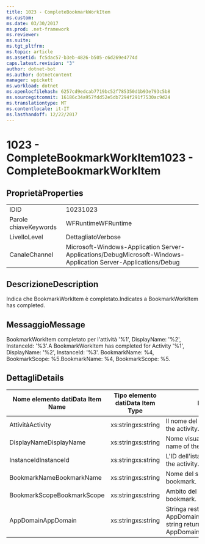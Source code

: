 ```yaml
---
title: 1023 - CompleteBookmarkWorkItem
ms.custom: 
ms.date: 03/30/2017
ms.prod: .net-framework
ms.reviewer: 
ms.suite: 
ms.tgt_pltfrm: 
ms.topic: article
ms.assetid: fc5dac57-b3eb-4826-b505-c6d269e4774d
caps.latest.revision: "3"
author: dotnet-bot
ms.author: dotnetcontent
manager: wpickett
ms.workload: dotnet
ms.openlocfilehash: 6257cd9edcab7719bc52f785350d1b93e793c5b8
ms.sourcegitcommit: 16186c34a957fdd52e5db7294f291f7530ac9d24
ms.translationtype: MT
ms.contentlocale: it-IT
ms.lasthandoff: 12/22/2017
---
```

# <a name="1023---completebookmarkworkitem"></a><span data-ttu-id="d83b6-102">1023 - CompleteBookmarkWorkItem</span><span class="sxs-lookup"><span data-stu-id="d83b6-102">1023 - CompleteBookmarkWorkItem</span></span>
## <a name="properties"></a><span data-ttu-id="d83b6-103">Proprietà</span><span class="sxs-lookup"><span data-stu-id="d83b6-103">Properties</span></span>  
  
|||  
|-|-|  
|<span data-ttu-id="d83b6-104">ID</span><span class="sxs-lookup"><span data-stu-id="d83b6-104">ID</span></span>|<span data-ttu-id="d83b6-105">1023</span><span class="sxs-lookup"><span data-stu-id="d83b6-105">1023</span></span>|  
|<span data-ttu-id="d83b6-106">Parole chiave</span><span class="sxs-lookup"><span data-stu-id="d83b6-106">Keywords</span></span>|<span data-ttu-id="d83b6-107">WFRuntime</span><span class="sxs-lookup"><span data-stu-id="d83b6-107">WFRuntime</span></span>|  
|<span data-ttu-id="d83b6-108">Livello</span><span class="sxs-lookup"><span data-stu-id="d83b6-108">Level</span></span>|<span data-ttu-id="d83b6-109">Dettagliato</span><span class="sxs-lookup"><span data-stu-id="d83b6-109">Verbose</span></span>|  
|<span data-ttu-id="d83b6-110">Canale</span><span class="sxs-lookup"><span data-stu-id="d83b6-110">Channel</span></span>|<span data-ttu-id="d83b6-111">Microsoft-Windows-Application Server-Applications/Debug</span><span class="sxs-lookup"><span data-stu-id="d83b6-111">Microsoft-Windows-Application Server-Applications/Debug</span></span>|  
  
## <a name="description"></a><span data-ttu-id="d83b6-112">Descrizione</span><span class="sxs-lookup"><span data-stu-id="d83b6-112">Description</span></span>  
 <span data-ttu-id="d83b6-113">Indica che BookmarkWorkItem è completato.</span><span class="sxs-lookup"><span data-stu-id="d83b6-113">Indicates a BookmarkWorkItem has completed.</span></span>  
  
## <a name="message"></a><span data-ttu-id="d83b6-114">Messaggio</span><span class="sxs-lookup"><span data-stu-id="d83b6-114">Message</span></span>  
 <span data-ttu-id="d83b6-115">BookmarkWorkItem completato per l'attività '%1', DisplayName: '%2', InstanceId: '%3'.</span><span class="sxs-lookup"><span data-stu-id="d83b6-115">A BookmarkWorkItem has completed for Activity '%1', DisplayName: '%2', InstanceId: '%3'.</span></span> <span data-ttu-id="d83b6-116">BookmarkName: %4, BookmarkScope: %5.</span><span class="sxs-lookup"><span data-stu-id="d83b6-116">BookmarkName: %4, BookmarkScope: %5.</span></span>  
  
## <a name="details"></a><span data-ttu-id="d83b6-117">Dettagli</span><span class="sxs-lookup"><span data-stu-id="d83b6-117">Details</span></span>  
  
|<span data-ttu-id="d83b6-118">Nome elemento dati</span><span class="sxs-lookup"><span data-stu-id="d83b6-118">Data Item Name</span></span>|<span data-ttu-id="d83b6-119">Tipo elemento dati</span><span class="sxs-lookup"><span data-stu-id="d83b6-119">Data Item Type</span></span>|<span data-ttu-id="d83b6-120">Descrizione</span><span class="sxs-lookup"><span data-stu-id="d83b6-120">Description</span></span>|  
|--------------------|--------------------|-----------------|  
|<span data-ttu-id="d83b6-121">Attività</span><span class="sxs-lookup"><span data-stu-id="d83b6-121">Activity</span></span>|<span data-ttu-id="d83b6-122">xs:string</span><span class="sxs-lookup"><span data-stu-id="d83b6-122">xs:string</span></span>|<span data-ttu-id="d83b6-123">Il nome del tipo di attività.</span><span class="sxs-lookup"><span data-stu-id="d83b6-123">The type name of the activity.</span></span>|  
|<span data-ttu-id="d83b6-124">DisplayName</span><span class="sxs-lookup"><span data-stu-id="d83b6-124">DisplayName</span></span>|<span data-ttu-id="d83b6-125">xs:string</span><span class="sxs-lookup"><span data-stu-id="d83b6-125">xs:string</span></span>|<span data-ttu-id="d83b6-126">Nome visualizzato dell'attività.</span><span class="sxs-lookup"><span data-stu-id="d83b6-126">The display name of the activity.</span></span>|  
|<span data-ttu-id="d83b6-127">InstanceId</span><span class="sxs-lookup"><span data-stu-id="d83b6-127">InstanceId</span></span>|<span data-ttu-id="d83b6-128">xs:string</span><span class="sxs-lookup"><span data-stu-id="d83b6-128">xs:string</span></span>|<span data-ttu-id="d83b6-129">L'ID dell'istanza dell'attività.</span><span class="sxs-lookup"><span data-stu-id="d83b6-129">The instance id of the activity.</span></span>|  
|<span data-ttu-id="d83b6-130">BookmarkName</span><span class="sxs-lookup"><span data-stu-id="d83b6-130">BookmarkName</span></span>|<span data-ttu-id="d83b6-131">xs:string</span><span class="sxs-lookup"><span data-stu-id="d83b6-131">xs:string</span></span>|<span data-ttu-id="d83b6-132">Nome del segnalibro.</span><span class="sxs-lookup"><span data-stu-id="d83b6-132">The name of the bookmark.</span></span>|  
|<span data-ttu-id="d83b6-133">BookmarkScope</span><span class="sxs-lookup"><span data-stu-id="d83b6-133">BookmarkScope</span></span>|<span data-ttu-id="d83b6-134">xs:string</span><span class="sxs-lookup"><span data-stu-id="d83b6-134">xs:string</span></span>|<span data-ttu-id="d83b6-135">Ambito del segnalibro.</span><span class="sxs-lookup"><span data-stu-id="d83b6-135">The scope of the bookmark.</span></span>|  
|<span data-ttu-id="d83b6-136">AppDomain</span><span class="sxs-lookup"><span data-stu-id="d83b6-136">AppDomain</span></span>|<span data-ttu-id="d83b6-137">xs:string</span><span class="sxs-lookup"><span data-stu-id="d83b6-137">xs:string</span></span>|<span data-ttu-id="d83b6-138">Stringa restituita da AppDomain.CurrentDomain.FriendlyName.</span><span class="sxs-lookup"><span data-stu-id="d83b6-138">The string returned by AppDomain.CurrentDomain.FriendlyName.</span></span>|
